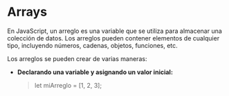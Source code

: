 # Arrays

En JavaScript, un arreglo es una variable que se utiliza para almacenar una colección de datos. Los arreglos pueden contener elementos de cualquier tipo, incluyendo números, cadenas, objetos, funciones, etc.

Los arreglos se pueden crear de varias maneras:

- **Declarando una variable y asignando un valor inicial:**

    > let miArreglo = [1, 2, 3];